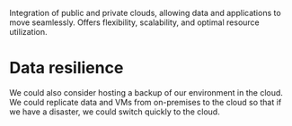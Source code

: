 Integration of public and private clouds, allowing data and applications to move seamlessly. Offers flexibility, scalability, and optimal resource utilization.


# Data resilience


We could also consider hosting a backup of our environment in the cloud. 
We could replicate data and VMs from on-premises to the cloud so that if we have a disaster, we could switch quickly to the cloud.
